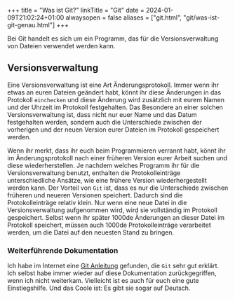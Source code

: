 +++
title = "Was ist Git?"
linkTitle = "Git"
date = 2024-01-09T21:02:24+01:00
alwaysopen = false
aliases = ["git.html", "git/was-ist-git-genau.html"]
+++

Bei Git handelt es sich um ein Programm, das für die Versionsverwaltung von Dateien verwendet werden kann.

## Versionsverwaltung

Eine Versionsverwaltung ist eine Art Änderungsprotokoll. Immer wenn ihr etwas an euren Dateien geändert habt, könnt ihr diese Änderungen in das Protokoll `einchecken` und diese Änderung wird zusätzlich mit eurem Namen und der Uhrzeit im Protokoll festgehalten. Das Besondere an einer solchen Versionsverwaltung ist, dass nicht nur euer Name und das Datum festgehalten werden, sondern auch die Unterschiede zwischen der vorherigen und der neuen Version eurer Dateien im Protokoll gespeichert werden.

Wenn ihr merkt, dass ihr euch beim Programmieren verrannt habt, könnt ihr im Änderungsprotokoll nach einer früheren Version eurer Arbeit suchen und diese wiederherstellen. Je nachdem welches Programm ihr für die Versionsverwaltung benutzt, enthalten die Protokolleinträge unterschiedliche Ansätze, wie eine frühere Version wiederhergestellt werden kann. Der Vorteil von `Git` ist, dass es nur die Unterschiede zwischen früheren und neueren Versionen speichert. Dadurch sind die Protokolleinträge relativ klein. Nur wenn eine neue Datei in die Versionsverwaltung aufgenommen wird, wird sie vollständig im Protokoll gespeichert. Selbst wenn ihr später 1000de Änderungen an dieser Datei im Protokoll speichert, müssen auch 1000de Protokolleinträge verarbeitet werden, um die Datei auf den neuesten Stand zu bringen.

### Weiterführende Dokumentation

Ich habe im Internet eine [Git Anleitung](https://git-scm.com/book/de/v2) gefunden, die `Git` sehr gut erklärt. Ich selbst habe immer wieder auf diese Dokumentation zurückgegriffen, wenn ich nicht weiterkam. Vielleicht ist es auch für euch eine gute Einstiegshilfe. Und das Coole ist: Es gibt sie sogar auf Deutsch.
